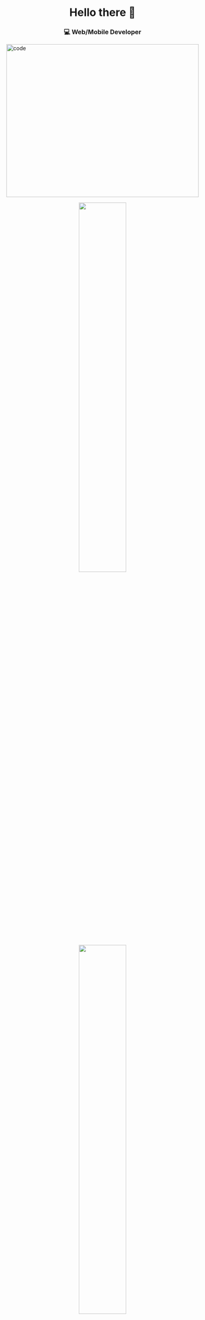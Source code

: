# <div align="center"> Hello there :wave: </div>

### <div align="center"> :computer: Web/Mobile Developer </div>

<img alt="code" src="https://i.redd.it/0kkvgt5iqby61.gif" width="100%" height="400px"/> </br>

<div align="center" width="100%">

 <div width="100%">
    <img src="http://github-readme-streak-stats.herokuapp.com?user=J3ff5&theme=dark&hide_border=true&background=000000&fire=7E3ACE&ring=7E3ACE&currStreakLabel=FFFFFF)](https://git.io/streak-stats)" width="49.75%"/>
    <img src="https://github-readme-stats.vercel.app/api?username=J3ff5&count_private=true&theme=midnight-purple&hide_border=true" width="49.75%"/>
</div>
</div> </br>

##

## <div align="center">  𝗠𝘆 Tech S𝘁𝗮𝗰𝗸s </div> 

![HTML5](https://img.shields.io/badge/html5%20-%23E34F26.svg?&style=for-the-badge&logo=html5&logoColor=white)
![CSS3](https://img.shields.io/badge/css3%20-%231572B6.svg?&style=for-the-badge&logo=css3&logoColor=white)
![Bootstrap](https://img.shields.io/badge/bootstrap%20-%23563D7C.svg?&style=for-the-badge&logo=bootstrap&logoColor=white)
![JavaScript](https://img.shields.io/badge/javascript%20-%23323330.svg?&style=for-the-badge&logo=javascript&logoColor=%23F7DF1E)
![TypeScript](https://img.shields.io/badge/typescript%20-%23007ACC.svg?&style=for-the-badge&logo=typescript&logoColor=white)
![React](https://img.shields.io/badge/react%20-%2320232a.svg?&style=for-the-badge&logo=react&logoColor=%2361DAFB)
![React-Native](https://img.shields.io/badge/react_native%20-%2320232a.svg?&style=for-the-badge&logo=react&logoColor=%2361DAFB)
![Redux](https://img.shields.io/badge/redux%20-%23593d88.svg?&style=for-the-badge&logo=redux&logoColor=white)
![Git](https://img.shields.io/badge/git%20-%23F05033.svg?&style=for-the-badge&logo=git&logoColor=white)

##


## <div align="center"> :computer: Connect with me! </div> </br>

<div align="center">
  <a href="https://www.linkedin.com/in/j3ff5/" target="_blank"><img src="https://img.shields.io/badge/-LinkedIn-%230077B5?style=for-the-badge&logo=linkedin&logoColor=white" target="_blank"></a>
  <a href="https://instagram.com/_j3ff5" target="_blank"><img src="https://img.shields.io/badge/-Instagram-%23E4405F?style=for-the-badge&logo=instagram&logoColor=white" target="_blank"></a>
</div> </br>
